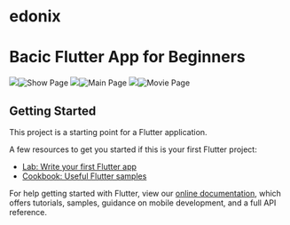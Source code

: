 # edonix
<h1>Bacic Flutter App for Beginners</h1> 
<img src="https://ibb.co/yNcY6Z8"><img src="https://i.ibb.co/Twxb47H/iphonexspacegrey-portrait.png" alt="Show Page"/>
<img src="https://ibb.co/yNcY6Z8"><img src="https://i.ibb.co/chWZqcQ/iphonexspacegrey-landscape.png" alt="Main Page"/>
<img src="https://ibb.co/yNcY6Z8"><img src="https://i.ibb.co/S7FFgTb/iphonexspacegrey-landscape-1.png" alt="Movie Page"/>

## Getting Started

This project is a starting point for a Flutter application.

A few resources to get you started if this is your first Flutter project:

- [Lab: Write your first Flutter app](https://flutter.dev/docs/get-started/codelab)
- [Cookbook: Useful Flutter samples](https://flutter.dev/docs/cookbook)

For help getting started with Flutter, view our
[online documentation](https://flutter.dev/docs), which offers tutorials,
samples, guidance on mobile development, and a full API reference.
